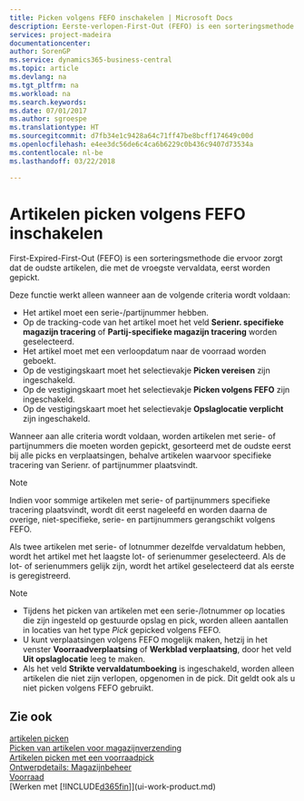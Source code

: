 ```yaml
---
title: Picken volgens FEFO inschakelen | Microsoft Docs
description: Eerste-verlopen-First-Out (FEFO) is een sorteringsmethode die ervoor zorgt dat de oudste artikelen, die met de vroegste vervaldata, eerst worden gepickt.
services: project-madeira
documentationcenter: 
author: SorenGP
ms.service: dynamics365-business-central
ms.topic: article
ms.devlang: na
ms.tgt_pltfrm: na
ms.workload: na
ms.search.keywords: 
ms.date: 07/01/2017
ms.author: sgroespe
ms.translationtype: HT
ms.sourcegitcommit: d7fb34e1c9428a64c71ff47be8bcff174649c00d
ms.openlocfilehash: e4ee3dc56de6c4ca6b6229c0b436c9407d73534a
ms.contentlocale: nl-be
ms.lasthandoff: 03/22/2018

---
```

# <a name="enable-picking-items-by-fefo"></a>Artikelen picken volgens FEFO inschakelen
First-Expired-First-Out (FEFO) is een sorteringsmethode die ervoor zorgt dat de oudste artikelen, die met de vroegste vervaldata, eerst worden gepickt.  

 Deze functie werkt alleen wanneer aan de volgende criteria wordt voldaan:  

-   Het artikel moet een serie-/partijnummer hebben.  
-   Op de tracking-code van het artikel moet het veld **Serienr. specifieke magazijn tracering** of **Partij-specifieke magazijn tracering** worden geselecteerd.  
-   Het artikel moet met een verloopdatum naar de voorraad worden geboekt.  
-   Op de vestigingskaart moet het selectievakje **Picken vereisen** zijn ingeschakeld.  
-   Op de vestigingskaart moet het selectievakje **Picken volgens FEFO** zijn ingeschakeld.  
-   Op de vestigingskaart moet het selectievakje **Opslaglocatie verplicht** zijn ingeschakeld.  

 Wanneer aan alle criteria wordt voldaan, worden artikelen met serie- of partijnummers die moeten worden gepickt, gesorteerd met de oudste eerst bij alle picks en verplaatsingen, behalve artikelen waarvoor specifieke tracering van Serienr. of partijnummer plaatsvindt.  

> [!NOTE]  
>  Indien voor sommige artikelen met serie- of partijnummers specifieke tracering plaatsvindt, wordt dit eerst nageleefd en worden daarna de overige, niet-specifieke, serie- en partijnummers gerangschikt volgens FEFO.  

 Als twee artikelen met serie- of lotnummer dezelfde vervaldatum hebben, wordt het artikel met het laagste lot- of serienummer geselecteerd. Als de lot- of serienummers gelijk zijn, wordt het artikel geselecteerd dat als eerste is geregistreerd.  

> [!NOTE]  
>  -   Tijdens het picken van artikelen met een serie-/lotnummer op locaties die zijn ingesteld op gestuurde opslag en pick, worden alleen aantallen in locaties van het type *Pick* gepicked volgens FEFO.  
> -   U kunt verplaatsingen volgens FEFO mogelijk maken, hetzij in het venster **Voorraadverplaatsing** of **Werkblad verplaatsing**, door het veld **Uit opslaglocatie** leeg te maken.  
> -   Als het veld **Strikte vervaldatumboeking** is ingeschakeld, worden alleen artikelen die niet zijn verlopen, opgenomen in de pick. Dit geldt ook als u niet picken volgens FEFO gebruikt.  

## <a name="see-also"></a>Zie ook  
[artikelen picken](warehouse-pick-items.md)   
[Picken van artikelen voor magazijnverzending](warehouse-how-to-pick-items-for-warehouse-shipment.md)   
[Artikelen picken met een voorraadpick](warehouse-how-to-pick-items-with-inventory-picks.md)   
[Ontwerpdetails: Magazijnbeheer](design-details-warehouse-management.md)  
[Voorraad](inventory-manage-inventory.md)  
[Werken met [!INCLUDE[d365fin](includes/d365fin_md.md)]](ui-work-product.md)

